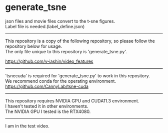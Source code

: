 # generate_tsne
json files and movie files convert to the t-sne figures.  
Label file is needed.(label_define.json)  
***
This repository is a copy of the following repository, so please follow the repository below for usage.  
The only file unique to this repository is 'generate_tsne.py'.  

https://github.com/v-iashin/video_features  
***
'tsnecuda' is required for 'generate_tsne.py' to work in this repository.  
We recommend conda for the operating environment.  
https://github.com/CannyLab/tsne-cuda  
***
This repository requires NVIDIA GPU and CUDA11.3 environment.   
I haven't tested it in other environments.  
The NVIDIA GPU I tested is the RTX4080.  
***  
I am in the test video.  
